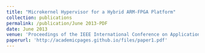 ```yaml
---
title: "Microkernel Hypervisor for a Hybrid ARM-FPGA Platform"
collection: publications
permalink: /publication/June 2013-PDF
date: June 2013
venue: 'Proceedings of the IEEE International Conference on Application-specific Systems, Architectures and Processors (ASAP)'
paperurl: 'http://academicpages.github.io/files/paper1.pdf'
---
```


